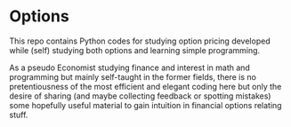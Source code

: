 # Options
This repo contains Python codes for studying option pricing developed while (self) studying both options and learning simple programming.

As a pseudo Economist studying finance and interest in math and programming but mainly self-taught in the former fields, there is no pretentiousness of the most efficient and elegant coding here but only the desire of sharing (and maybe collecting feedback or spotting mistakes) some hopefully useful material to gain intuition in financial options relating stuff.
